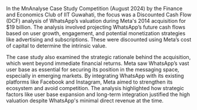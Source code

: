 In the MnAnalyse Case Study Competition (August 2024) by the Finance and Economics Club of IIT Guwahati, the focus was a Discounted Cash Flow (DCF) analysis of WhatsApp’s valuation during Meta's 2014 acquisition for $19 billion. The analysis involved projecting WhatsApp’s future cash flows based on user growth, engagement, and potential monetization strategies like advertising and subscriptions. These were discounted using Meta’s cost of capital to determine the intrinsic value.

The case study also examined the strategic rationale behind the acquisition, which went beyond immediate financial returns. Meta saw WhatsApp’s vast user base as essential for securing its position in the messaging space, especially in emerging markets. By integrating WhatsApp with its existing platforms like Facebook and Instagram, Meta aimed to strengthen its ecosystem and avoid competition. The analysis highlighted how strategic factors like user base expansion and long-term integration justified the high valuation despite WhatsApp's minimal direct revenue at the time.
